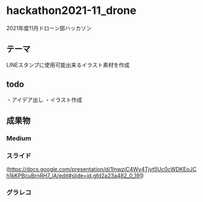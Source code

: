 # hackathon2021-11_drone
2021年度11月ドローン部ハッカソン
## テーマ
LINEスタンプに使用可能出来るイラスト素材を作成
## todo
・アイデア出し
・イラスト作成
## 成果物
### Medium


### スライド
(https://docs.google.com/presentation/d/1InwziC4Wy4Tjyt5Uc0cWDKEoJCh1kKPBcuBrnRH7_iA/edit#slide=id.gfd2a23a482_0_191)

### グラレコ

